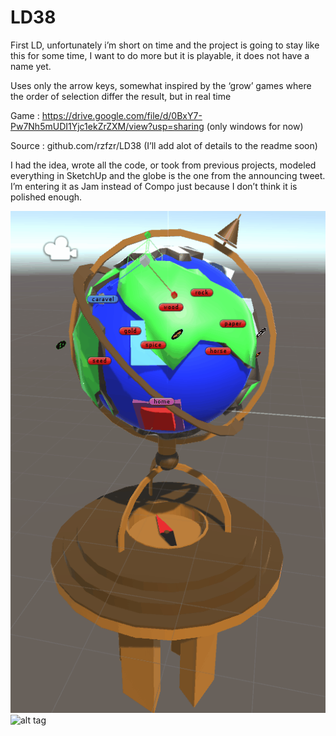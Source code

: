 # LD38
First LD, unfortunately i’m short on time and the project is going to stay like this for some time, I want to do more but it is playable, it does not have a name yet.

Uses only the arrow keys, somewhat inspired by the ‘grow’ games where the order of selection differ the result, but in real time

Game : https://drive.google.com/file/d/0BxY7-Pw7Nh5mUDI1Yjc1ekZrZXM/view?usp=sharing (only windows for now)

Source : github.com/rzfzr/LD38 (I’ll add alot of details to the readme soon)

I had the idea, wrote all the code, or took from previous projects, modeled everything in SketchUp and the globe is the one from the announcing tweet. I’m entering it as Jam instead of Compo just because I don’t think it is polished enough.

![alt tag](https://github.com/rzfzr/LD38/blob/master/gif.gif)
![alt tag](https://github.com/rzfzr/LD38/blob/master/gif2.gif)
